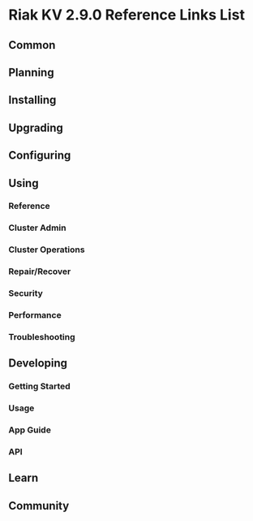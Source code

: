 
# Riak KV 2.9.0 Reference Links List


## Common

[downloads]: {{<baseurl>}}riak/kv/2.9.0p5/downloads/
[install index]: {{<baseurl>}}riak/kv/2.9.0p5/setup/installing
[upgrade index]: {{<baseurl>}}riak/kv/2.9.0p5/upgrading
[plan index]: {{<baseurl>}}riak/kv/2.9.0p5/planning
[config index]: {{<baseurl>}}riak/2.9.0p5/using/configuring/
[config reference]: {{<baseurl>}}riak/kv/2.9.0p5/configuring/reference/
[manage index]: {{<baseurl>}}riak/kv/2.9.0p5/using/managing
[performance index]: {{<baseurl>}}riak/kv/2.9.0p5/using/performance
[glossary vnode]: {{<baseurl>}}riak/kv/2.9.0p5/learn/glossary/#vnode
[contact basho]: https://www.tiot.jp/en/about-us/contact-us/


## Planning

[plan index]: {{<baseurl>}}riak/kv/2.9.0p5/setup/planning
[plan start]: {{<baseurl>}}riak/kv/2.9.0p5/setup/planning/start
[plan backend]: {{<baseurl>}}riak/kv/2.9.0p5/setup/planning/backend
[plan backend bitcask]: {{<baseurl>}}riak/kv/2.9.0p5/setup/planning/backend/bitcask
[plan backend leveldb]: {{<baseurl>}}riak/kv/2.9.0p5/setup/planning/backend/leveldb
[plan backend leveled]: {{<baseurl>}}riak/kv/2.9.0p5/setup/planning/backend/leveled
[plan backend memory]: {{<baseurl>}}riak/kv/2.9.0p5/setup/planning/backend/memory
[plan backend multi]: {{<baseurl>}}riak/kv/2.9.0p5/setup/planning/backend/multi
[plan cluster capacity]: {{<baseurl>}}riak/kv/2.9.0p5/setup/planning/cluster-capacity
[plan bitcask capacity]: {{<baseurl>}}riak/kv/2.9.0p5/setup/planning/bitcask-capacity-calc
[plan best practices]: {{<baseurl>}}riak/kv/2.9.0p5/setup/planning/best-practices
[plan future]: {{<baseurl>}}riak/kv/2.9.0p5/setup/planning/future


## Installing

[install index]: {{<baseurl>}}riak/kv/2.9.0p5/setup/installing
[install aws]: {{<baseurl>}}riak/kv/2.9.0p5/setup/installing/amazon-web-services
[install debian & ubuntu]: {{<baseurl>}}riak/kv/2.9.0p5/setup/installing/debian-ubuntu
[install freebsd]: {{<baseurl>}}riak/kv/2.9.0p5/setup/installing/freebsd
[install mac osx]: {{<baseurl>}}riak/kv/2.9.0p5/setup/installing/mac-osx
[install rhel & centos]: {{<baseurl>}}riak/kv/2.9.0p5/setup/installing/rhel-centos
[install smartos]: {{<baseurl>}}riak/kv/2.9.0p5/setup/installing/smartos
[install solaris]: {{<baseurl>}}riak/kv/2.9.0p5/setup/installing/solaris
[install suse]: {{<baseurl>}}riak/kv/2.9.0p5/setup/installing/suse
[install windows azure]: {{<baseurl>}}riak/kv/2.9.0p5/setup/installing/windows-azure

[install source index]: {{<baseurl>}}riak/kv/2.9.0p5/setup/installing/source
[install source erlang]: {{<baseurl>}}riak/kv/2.9.0p5/setup/installing/source/erlang
[install source jvm]: {{<baseurl>}}riak/kv/2.9.0p5/setup/installing/source/jvm

[install verify]: {{<baseurl>}}riak/kv/2.9.0p5/setup/installing/verify


## Upgrading

[upgrade index]: {{<baseurl>}}riak/kv/2.9.0p5/setup/upgrading
[upgrade checklist]: {{<baseurl>}}riak/kv/2.9.0p5/setup/upgrading/checklist
[upgrade version]: {{<baseurl>}}riak/kv/2.9.0p5/setup/upgrading/version
[upgrade cluster]: {{<baseurl>}}riak/kv/2.9.0p5/setup/upgrading/cluster
[upgrade mdc]: {{<baseurl>}}riak/kv/2.9.0p5/setup/upgrading/multi-datacenter
[upgrade downgrade]: {{<baseurl>}}riak/kv/2.9.0p5/setup/downgrade


## Configuring

[config index]: {{<baseurl>}}riak/kv/2.9.0p5/configuring
[config basic]: {{<baseurl>}}riak/kv/2.9.0p5/configuring/basic
[config backend]: {{<baseurl>}}riak/kv/2.9.0p5/configuring/backend
[config manage]: {{<baseurl>}}riak/kv/2.9.0p5/configuring/managing
[config reference]: {{<baseurl>}}riak/kv/2.9.0p5/configuring/reference/
[config strong consistency]: {{<baseurl>}}riak/kv/2.9.0p5/configuring/strong-consistency
[config load balance]: {{<baseurl>}}riak/kv/2.9.0p5/configuring/load-balancing-proxy
[config mapreduce]: {{<baseurl>}}riak/kv/2.9.0p5/configuring/mapreduce
[config search]: {{<baseurl>}}riak/kv/2.9.0p5/configuring/search/

[config v3 mdc]: {{<baseurl>}}riak/kv/2.9.0p5/configuring/v3-multi-datacenter
[config v3 nat]: {{<baseurl>}}riak/kv/2.9.0p5/configuring/v3-multi-datacenter/nat
[config v3 quickstart]: {{<baseurl>}}riak/kv/2.9.0p5/configuring/v3-multi-datacenter/quick-start
[config v3 ssl]: {{<baseurl>}}riak/kv/2.9.0p5/configuring/v3-multi-datacenter/ssl

[config v2 mdc]: {{<baseurl>}}riak/kv/2.9.0p5/configuring/v2-multi-datacenter
[config v2 nat]: {{<baseurl>}}riak/kv/2.9.0p5/configuring/v2-multi-datacenter/nat
[config v2 quickstart]: {{<baseurl>}}riak/kv/2.9.0p5/configuring/v2-multi-datacenter/quick-start
[config v2 ssl]: {{<baseurl>}}riak/kv/2.9.0p5/configuring/v2-multi-datacenter/ssl



## Using

[use index]: {{<baseurl>}}riak/kv/2.9.0p5/using/
[use admin commands]: {{<baseurl>}}riak/kv/2.9.0p5/using/cluster-admin-commands
[use running cluster]: {{<baseurl>}}riak/kv/2.9.0p5/using/running-a-cluster

### Reference

[use ref custom code]: {{<baseurl>}}riak/kv/2.9.0p5/using/reference/custom-code
[use ref handoff]: {{<baseurl>}}riak/kv/2.9.0p5/using/reference/handoff
[use ref monitoring]: {{<baseurl>}}riak/kv/2.9.0p5/using/reference/statistics-monitoring
[use ref search]: {{<baseurl>}}riak/kv/2.9.0p5/using/reference/search
[use ref 2i]: {{<baseurl>}}riak/kv/2.9.0p5/using/reference/secondary-indexes
[use ref snmp]: {{<baseurl>}}riak/kv/2.9.0p5/using/reference/snmp
[use ref strong consistency]: {{<baseurl>}}riak/kv/2.9.0p5/using/reference/strong-consistency
[use ref jmx]: {{<baseurl>}}riak/kv/2.9.0p5/using/reference/jmx
[use ref obj del]: {{<baseurl>}}riak/kv/2.9.0p5/using/reference/object-deletion/
[use ref v3 mdc]: {{<baseurl>}}riak/kv/2.9.0p5/using/reference/v3-multi-datacenter
[use ref v2 mdc]: {{<baseurl>}}riak/kv/2.9.0p5/using/reference/v2-multi-datacenter

### Cluster Admin

[use admin index]: {{<baseurl>}}riak/kv/2.9.0p5/using/admin/
[use admin commands]: {{<baseurl>}}riak/kv/2.9.0p5/using/admin/commands/
[use admin riak cli]: {{<baseurl>}}riak/kv/2.9.0p5/using/admin/riak-cli/
[use admin riak-admin]: {{<baseurl>}}riak/kv/2.9.0p5/using/admin/riak-admin/
[use admin riak control]: {{<baseurl>}}riak/kv/2.9.0p5/using/admin/riak-control/

### Cluster Operations

[cluster ops add remove node]: {{<baseurl>}}riak/kv/2.9.0p5/using/cluster-operations/adding-removing-nodes
[cluster ops inspect node]: {{<baseurl>}}riak/kv/2.9.0p5/using/cluster-operations/inspecting-node
[cluster ops change info]: {{<baseurl>}}riak/kv/2.9.0p5/using/cluster-operations/changing-cluster-info
[cluster ops load balance]: {{<baseurl>}}riak/kv/2.9.0p5/configuring/load-balancing-proxy
[cluster ops bucket types]: {{<baseurl>}}riak/kv/2.9.0p5/using/cluster-operations/bucket-types
[cluster ops handoff]: {{<baseurl>}}riak/kv/2.9.0p5/using/cluster-operations/handoff
[cluster ops log]: {{<baseurl>}}riak/kv/2.9.0p5/using/cluster-operations/logging
[cluster ops obj del]: {{<baseurl>}}riak/kv/2.9.0p5/using/reference/object-deletion
[cluster ops backup]: {{<baseurl>}}riak/kv/2.9.0p5/using/cluster-operations/backing-up
[cluster ops mdc]: {{<baseurl>}}riak/kv/2.9.0p5/using/cluster-operations/v3-multi-datacenter
[cluster ops strong consistency]: {{<baseurl>}}riak/kv/2.9.0p5/using/cluster-operations/strong-consistency
[cluster ops 2i]: {{<baseurl>}}riak/kv/2.9.0p5/using/reference/secondary-indexes
[cluster ops v3 mdc]: {{<baseurl>}}riak/kv/2.9.0p5/using/cluster-operations/v3-multi-datacenter
[cluster ops v2 mdc]: {{<baseurl>}}riak/kv/2.9.0p5/using/cluster-operations/v2-multi-datacenter

### Repair/Recover

[repair recover index]: {{<baseurl>}}riak/kv/2.9.0p5/using/repair-recovery
[repair recover index]: {{<baseurl>}}riak/kv/2.9.0p5/using/repair-recovery/failure-recovery/

### Security

[security index]: {{<baseurl>}}riak/kv/2.9.0p5/using/security/
[security basics]: {{<baseurl>}}riak/kv/2.9.0p5/using/security/basics
[security managing]: {{<baseurl>}}riak/kv/2.9.0p5/using/security/managing-sources/

### Performance

[perf index]: {{<baseurl>}}riak/kv/2.9.0p5/using/performance/
[perf benchmark]: {{<baseurl>}}riak/kv/2.9.0p5/using/performance/benchmarking
[perf open files]: {{<baseurl>}}riak/kv/2.9.0p5/using/performance/open-files-limit/
[perf erlang]: {{<baseurl>}}riak/kv/2.9.0p5/using/performance/erlang
[perf aws]: {{<baseurl>}}riak/kv/2.9.0p5/using/performance/amazon-web-services
[perf latency checklist]: {{<baseurl>}}riak/kv/2.9.0p5/using/performance/latency-reduction

### Troubleshooting

[troubleshoot http]: {{<baseurl>}}riak/kv/2.9.0p5/using/troubleshooting/http-204


## Developing

[dev index]: {{<baseurl>}}riak/kv/2.9.0p5/developing
[dev client libraries]: {{<baseurl>}}riak/kv/2.9.0p5/developing/client-libraries
[dev data model]: {{<baseurl>}}riak/kv/2.9.0p5/developing/data-modeling
[dev data types]: {{<baseurl>}}riak/kv/2.9.0p5/developing/data-types
[dev kv model]: {{<baseurl>}}riak/kv/2.9.0p5/developing/key-value-modeling

### Getting Started

[getting started]: {{<baseurl>}}riak/kv/2.9.0p5/developing/getting-started
[getting started java]: {{<baseurl>}}riak/kv/2.9.0p5/developing/getting-started/java
[getting started ruby]: {{<baseurl>}}riak/kv/2.9.0p5/developing/getting-started/ruby
[getting started python]: {{<baseurl>}}riak/kv/2.9.0p5/developing/getting-started/python
[getting started php]: {{<baseurl>}}riak/kv/2.9.0p5/developing/getting-started/php
[getting started csharp]: {{<baseurl>}}riak/kv/2.9.0p5/developing/getting-started/csharp
[getting started nodejs]: {{<baseurl>}}riak/kv/2.9.0p5/developing/getting-started/nodejs
[getting started erlang]: {{<baseurl>}}riak/kv/2.9.0p5/developing/getting-started/erlang
[getting started golang]: {{<baseurl>}}riak/kv/2.9.0p5/developing/getting-started/golang

[obj model java]: {{<baseurl>}}riak/kv/2.9.0p5/developing/getting-started/java/object-modeling
[obj model ruby]: {{<baseurl>}}riak/kv/2.9.0p5/developing/getting-started/ruby/object-modeling
[obj model python]: {{<baseurl>}}riak/kv/2.9.0p5/developing/getting-started/python/object-modeling
[obj model csharp]: {{<baseurl>}}riak/kv/2.9.0p5/developing/getting-started/csharp/object-modeling
[obj model nodejs]: {{<baseurl>}}riak/kv/2.9.0p5/developing/getting-started/nodejs/object-modeling
[obj model erlang]: {{<baseurl>}}riak/kv/2.9.0p5/developing/getting-started/erlang/object-modeling
[obj model golang]: {{<baseurl>}}riak/kv/2.9.0p5/developing/getting-started/golang/object-modeling

### Usage

[usage index]: {{<baseurl>}}riak/kv/2.9.0p5/developing/usage
[usage bucket types]: {{<baseurl>}}riak/kv/2.9.0p5/developing/usage/bucket-types
[usage commit hooks]: {{<baseurl>}}riak/kv/2.9.0p5/developing/usage/commit-hooks
[usage conflict resolution]: {{<baseurl>}}riak/kv/2.9.0p5/developing/usage/conflict-resolution
[usage content types]: {{<baseurl>}}riak/kv/2.9.0p5/developing/usage/content-types
[usage create objects]: {{<baseurl>}}riak/kv/2.9.0p5/developing/usage/creating-objects
[usage custom extractors]: {{<baseurl>}}riak/kv/2.9.0p5/developing/usage/custom-extractors
[usage delete objects]: {{<baseurl>}}riak/kv/2.9.0p5/developing/usage/deleting-objects
[usage mapreduce]: {{<baseurl>}}riak/kv/2.9.0p5/developing/usage/mapreduce
[usage search]: {{<baseurl>}}riak/kv/2.9.0p5/developing/usage/search
[usage search schema]: {{<baseurl>}}riak/kv/2.9.0p5/developing/usage/search-schemas
[usage search data types]: {{<baseurl>}}riak/kv/2.9.0p5/developing/usage/searching-data-types
[usage 2i]: {{<baseurl>}}riak/kv/2.9.0p5/developing/usage/secondary-indexes
[usage update objects]: {{<baseurl>}}riak/kv/2.9.0p5/developing/usage/updating-objects

### App Guide

[apps mapreduce]: {{<baseurl>}}riak/kv/2.9.0p5/developing/app-guide/advanced-mapreduce
[apps replication properties]: {{<baseurl>}}riak/kv/2.9.0p5/developing/app-guide/replication-properties
[apps strong consistency]: {{<baseurl>}}riak/kv/2.9.0p5/developing/app-guide/strong-consistency

### API

[dev api backend]: {{<baseurl>}}riak/kv/2.9.0p5/developing/api/backend
[dev api http]: {{<baseurl>}}riak/kv/2.9.0p5/developing/api/http
[dev api http status]: {{<baseurl>}}riak/kv/2.9.0p5/developing/api/http/status
[dev api pbc]: {{<baseurl>}}riak/kv/2.9.0p5/developing/api/protocol-buffers/


## Learn

[learn new nosql]: {{<baseurl>}}riak/kv/learn/new-to-nosql
[learn use cases]: {{<baseurl>}}riak/kv/learn/use-cases
[learn why riak]: {{<baseurl>}}riak/kv/learn/why-riak-kv

[glossary]: {{<baseurl>}}riak/kv/2.9.0p5/learn/glossary/
[glossary aae]: {{<baseurl>}}riak/kv/2.9.0p5/learn/glossary/#active-anti-entropy-aae
[glossary read rep]: {{<baseurl>}}riak/kv/2.9.0p5/learn/glossary/#read-repair
[glossary vnode]: {{<baseurl>}}riak/kv/2.9.0p5/learn/glossary/#vnode

[concept aae]: {{<baseurl>}}riak/kv/2.9.0p5/learn/concepts/active-anti-entropy/
[concept buckets]: {{<baseurl>}}riak/kv/2.9.0p5/learn/concepts/buckets
[concept cap neg]: {{<baseurl>}}riak/kv/2.9.0p5/learn/concepts/capability-negotiation
[concept causal context]: {{<baseurl>}}riak/kv/2.9.0p5/learn/concepts/causal-context
[concept clusters]: {{<baseurl>}}riak/kv/2.9.0p5/learn/concepts/clusters/
[concept crdts]: {{<baseurl>}}riak/kv/2.9.0p5/learn/concepts/crdts
[concept eventual consistency]: {{<baseurl>}}riak/kv/2.9.0p5/learn/concepts/eventual-consistency
[concept keys objects]: {{<baseurl>}}riak/kv/2.9.0p5/learn/concepts/keys-and-objects
[concept replication]: {{<baseurl>}}riak/kv/2.9.0p5/learn/concepts/replication
[concept strong consistency]: {{<baseurl>}}riak/kv/2.9.0p5/using/reference/strong-consistency
[concept vnodes]: {{<baseurl>}}riak/kv/2.9.0p5/learn/concepts/vnodes



## Community

[community]: {{<baseurl>}}community
[community projects]: {{<baseurl>}}community/projects
[reporting bugs]: {{<baseurl>}}community/reporting-bugs
[taishi]: {{<baseurl>}}community/taishi

